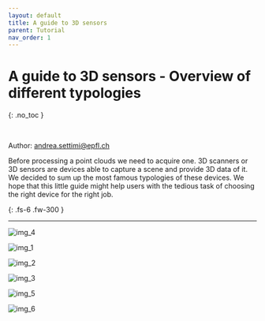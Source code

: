 ```yaml
---
layout: default
title: A guide to 3D sensors
parent: Tutorial
nav_order: 1
---
```


# A guide to 3D sensors - Overview of different typologies
{: .no_toc }

<br />

Author: [andrea.settimi@epfl.ch](andrea.settimi@epfl.ch)

Before processing a point clouds we need to acquire one. 3D scanners or 3D sensors are devices able to capture a scene and provide 3D data of it. We decided to sum up the most famous typologies of these devices. We hope that this little guide might help users with the tedious task of choosing the right device for the right job.

{: .fs-6 .fw-300 }

---

![img_4](https://github.com/ibois-epfl/Cockroach-documentation/blob/docu-alpha/img/20210725_layout_range_finder.png)


![img_1](https://github.com/ibois-epfl/Cockroach-documentation/blob/docu-alpha/img/20210725_layout_LiDAR_not_solid.png)


![img_2](https://github.com/ibois-epfl/Cockroach-documentation/blob/docu-alpha/img/20210725_layout_LiDAR_rgb.png)


![img_3](https://github.com/ibois-epfl/Cockroach-documentation/blob/docu-alpha/img/20210725_layout_LiDAR_solid.png)


![img_5](https://github.com/ibois-epfl/Cockroach-documentation/blob/docu-alpha/img/20210725_layout_structure_light.png)


![img_6](https://github.com/ibois-epfl/Cockroach-documentation/blob/docu-alpha/img/20210725_layout_US.png)

